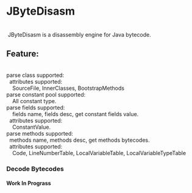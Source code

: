 # JByteDisasm
</br>
&nbsp;JByteDisasm is a disassembly engine for Java bytecode.

## Feature:
</br>
parse class supported:
</br>
&nbsp;&nbsp;attributes supported:
</br>
&nbsp;&nbsp;&nbsp;&nbsp;SourceFile, InnerClasses, BootstrapMethods
</br>
parse constant pool supported:
</br>
&nbsp;&nbsp;&nbsp;&nbsp;All constant type.
</br>
parse fields supported:
</br>
&nbsp;&nbsp;&nbsp;&nbsp;fields name, fields desc, get constant fields value.
</br>
&nbsp;&nbsp;attributes supported:
</br>
&nbsp;&nbsp;&nbsp;&nbsp;ConstantValue.
</br>
parse methods supported:
</br>
&nbsp;&nbsp;methods name, methods desc, get methods bytecodes.
</br>
&nbsp;&nbsp;attributes supported:
</br>
&nbsp;&nbsp;&nbsp;&nbsp;Code,  LineNumberTable, LocalVariableTable, LocalVariableTypeTable
</br>

### Decode Bytecodes
#### Work In Prograss
